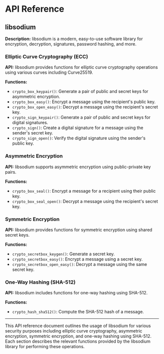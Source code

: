 # API Reference

## libsodium

**Description:** libsodium is a modern, easy-to-use software library for encryption, decryption, signatures, password hashing, and more.

### Elliptic Curve Cryptography (ECC)

**API:** libsodium provides functions for elliptic curve cryptography operations using various curves including Curve25519.

**Functions:**
- `crypto_box_keypair()`: Generate a pair of public and secret keys for asymmetric encryption.
- `crypto_box_easy()`: Encrypt a message using the recipient's public key.
- `crypto_box_open_easy()`: Decrypt a message using the recipient's secret key.
- `crypto_sign_keypair()`: Generate a pair of public and secret keys for digital signatures.
- `crypto_sign()`: Create a digital signature for a message using the sender's secret key.
- `crypto_sign_open()`: Verify the digital signature using the sender's public key.

### Asymmetric Encryption

**API:** libsodium supports asymmetric encryption using public-private key pairs.

**Functions:**
- `crypto_box_seal()`: Encrypt a message for a recipient using their public key.
- `crypto_box_seal_open()`: Decrypt a message using the recipient's secret key.

### Symmetric Encryption

**API:** libsodium provides functions for symmetric encryption using shared secret keys.

**Functions:**
- `crypto_secretbox_keygen()`: Generate a secret key.
- `crypto_secretbox_easy()`: Encrypt a message using a secret key.
- `crypto_secretbox_open_easy()`: Decrypt a message using the same secret key.

### One-Way Hashing (SHA-512)

**API:** libsodium includes functions for one-way hashing using SHA-512.

**Functions:**
- `crypto_hash_sha512()`: Compute the SHA-512 hash of a message.

---

This API reference document outlines the usage of libsodium for various security purposes including elliptic curve cryptography, asymmetric encryption, symmetric encryption, and one-way hashing using SHA-512. Each section describes the relevant functions provided by the libsodium library for performing these operations.
